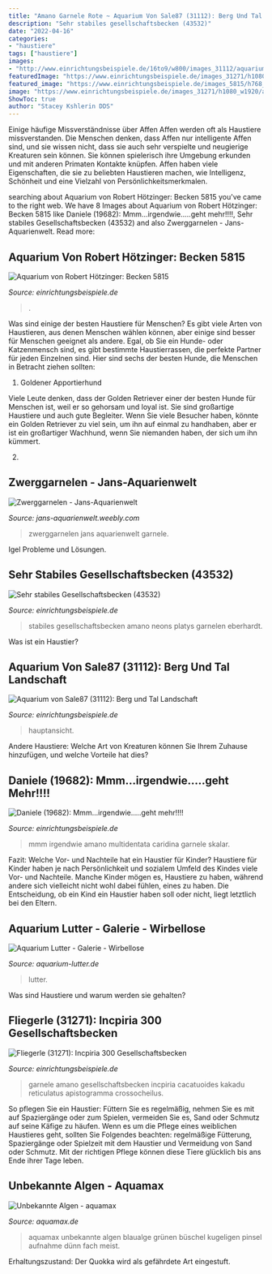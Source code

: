 ```yaml
---
title: "Amano Garnele Rote ~ Aquarium Von Sale87 (31112): Berg Und Tal Landschaft"
description: "Sehr stabiles gesellschaftsbecken (43532)"
date: "2022-04-16"
categories:
- "haustiere"
tags: ["haustiere"]
images:
- "http://www.einrichtungsbeispiele.de/16to9/w800/images_31112/aquarium-hauptansicht-von-berg-und-tal-landschaft__5d45ad38e808ed717d8ff1632c604171.jpg"
featuredImage: "https://www.einrichtungsbeispiele.de/images_31271/h1080_w1920/amano-garnele__87c7b523044de2ef0bc9b0c845e0f7c0.jpg"
featured_image: "https://www.einrichtungsbeispiele.de/images_5815/h768_w1024/red-fire-garnele__df517286ebf5a16e22bc626313ee95c2.jpg"
image: "https://www.einrichtungsbeispiele.de/images_31271/h1080_w1920/amano-garnele__87c7b523044de2ef0bc9b0c845e0f7c0.jpg"
ShowToc: true
author: "Stacey Kshlerin DDS"
---
```



Einige häufige Missverständnisse über Affen
Affen werden oft als Haustiere missverstanden. Die Menschen denken, dass Affen nur intelligente Affen sind, und sie wissen nicht, dass sie auch sehr verspielte und neugierige Kreaturen sein können. Sie können spielerisch ihre Umgebung erkunden und mit anderen Primaten Kontakte knüpfen. Affen haben viele Eigenschaften, die sie zu beliebten Haustieren machen, wie Intelligenz, Schönheit und eine Vielzahl von Persönlichkeitsmerkmalen.

	

		
searching about Aquarium von Robert Hötzinger: Becken 5815 you've came to the right web. We have 8 Images about Aquarium von Robert Hötzinger: Becken 5815 like Daniele (19682): Mmm...irgendwie.....geht mehr!!!!, Sehr stabiles Gesellschaftsbecken (43532) and also Zwerggarnelen - Jans-Aquarienwelt. Read more:
		
    
## Aquarium Von Robert Hötzinger: Becken 5815

<img loading=lazy src="https://www.einrichtungsbeispiele.de/images_5815/h768_w1024/red-fire-garnele__df517286ebf5a16e22bc626313ee95c2.jpg" onerror="this.onerror=null;this.src='https://tse1.mm.bing.net/th?id=OIP.to5xUyWbFa62ySLG6ozvJAHaFj&amp;pid=15.1';" alt="Aquarium von Robert Hötzinger: Becken 5815">

_Source: einrichtungsbeispiele.de_

>. 

	

Was sind einige der besten Haustiere für Menschen?
Es gibt viele Arten von Haustieren, aus denen Menschen wählen können, aber einige sind besser für Menschen geeignet als andere. Egal, ob Sie ein Hunde- oder Katzenmensch sind, es gibt bestimmte Haustierrassen, die perfekte Partner für jeden Einzelnen sind. Hier sind sechs der besten Hunde, die Menschen in Betracht ziehen sollten:
1. Goldener Apportierhund

Viele Leute denken, dass der Golden Retriever einer der besten Hunde für Menschen ist, weil er so gehorsam und loyal ist. Sie sind großartige Haustiere und auch gute Begleiter. Wenn Sie viele Besucher haben, könnte ein Golden Retriever zu viel sein, um ihn auf einmal zu handhaben, aber er ist ein großartiger Wachhund, wenn Sie niemanden haben, der sich um ihn kümmert.

2.

    
## Zwerggarnelen - Jans-Aquarienwelt

<img loading=lazy src="https://jans-aquarienwelt.weebly.com/uploads/3/7/9/1/37916379/4011962_orig.jpg" onerror="this.onerror=null;this.src='https://tse1.mm.bing.net/th?id=OIP.Xi3QDcSRu9gvWJWpvOCWVAHaE7&amp;pid=15.1';" alt="Zwerggarnelen - Jans-Aquarienwelt">

_Source: jans-aquarienwelt.weebly.com_

>zwerggarnelen jans aquarienwelt garnele. 

	

Igel Probleme und Lösungen.

    
## Sehr Stabiles Gesellschaftsbecken (43532)

<img loading=lazy src="https://www.einrichtungsbeispiele.de/images_43532/h1080_w1920/rote-keilfleckbarbe__4120e373f59b34ba128a40fb6232b41c.jpg" onerror="this.onerror=null;this.src='https://tse2.mm.bing.net/th?id=OIP.wNq6p_KwUuLHgqLJF97I_AHaE8&amp;pid=15.1';" alt="Sehr stabiles Gesellschaftsbecken (43532)">

_Source: einrichtungsbeispiele.de_

>stabiles gesellschaftsbecken amano neons platys garnelen eberhardt. 

	

Was ist ein Haustier?

    
## Aquarium Von Sale87 (31112): Berg Und Tal Landschaft

<img loading=lazy src="http://www.einrichtungsbeispiele.de/16to9/w800/images_31112/aquarium-hauptansicht-von-berg-und-tal-landschaft__5d45ad38e808ed717d8ff1632c604171.jpg" onerror="this.onerror=null;this.src='https://tse1.mm.bing.net/th?id=OIP.9reF4MHayptBCeSrB8i1mQHaEK&amp;pid=15.1';" alt="Aquarium von Sale87 (31112): Berg und Tal Landschaft">

_Source: einrichtungsbeispiele.de_

>hauptansicht. 

	

Andere Haustiere: Welche Art von Kreaturen können Sie Ihrem Zuhause hinzufügen, und welche Vorteile hat dies?

    
## Daniele (19682): Mmm...irgendwie.....geht Mehr!!!!

<img loading=lazy src="https://www.einrichtungsbeispiele.de/images_19682/h1080_w1920/zebra-skalar__f4022575f83f4490a0296a6b53484924.jpg" onerror="this.onerror=null;this.src='https://tse4.mm.bing.net/th?id=OIP.VqYmyrEcAyR2cn3YeWiPHwHaFj&amp;pid=15.1';" alt="Daniele (19682): Mmm...irgendwie.....geht mehr!!!!">

_Source: einrichtungsbeispiele.de_

>mmm irgendwie amano multidentata caridina garnele skalar. 

	

Fazit: Welche Vor- und Nachteile hat ein Haustier für Kinder?
Haustiere für Kinder haben je nach Persönlichkeit und sozialem Umfeld des Kindes viele Vor- und Nachteile. Manche Kinder mögen es, Haustiere zu haben, während andere sich vielleicht nicht wohl dabei fühlen, eines zu haben. Die Entscheidung, ob ein Kind ein Haustier haben soll oder nicht, liegt letztlich bei den Eltern.

    
## Aquarium Lutter - Galerie - Wirbellose

<img loading=lazy src="https://www.aquarium-lutter.de/wp-content/uploads/2016/01/rote-mangrovenkrabbe-pseudosesarma-moeshi-400x285.jpg" onerror="this.onerror=null;this.src='https://tse1.mm.bing.net/th?id=OIP.urSS0570JMY2jov230SpOgAAAA&amp;pid=15.1';" alt="Aquarium Lutter - Galerie - Wirbellose">

_Source: aquarium-lutter.de_

>lutter. 

	

Was sind Haustiere und warum werden sie gehalten?

    
## Fliegerle (31271): Incpiria 300 Gesellschaftsbecken

<img loading=lazy src="https://www.einrichtungsbeispiele.de/images_31271/h1080_w1920/amano-garnele__87c7b523044de2ef0bc9b0c845e0f7c0.jpg" onerror="this.onerror=null;this.src='https://tse2.mm.bing.net/th?id=OIP.MBzZCt7pMCUCY8FlXyPtCgHaJ4&amp;pid=15.1';" alt="Fliegerle (31271): Incpiria 300 Gesellschaftsbecken">

_Source: einrichtungsbeispiele.de_

>garnele amano gesellschaftsbecken incpiria cacatuoides kakadu reticulatus apistogramma crossocheilus. 

	

So pflegen Sie ein Haustier: Füttern Sie es regelmäßig, nehmen Sie es mit auf Spaziergänge oder zum Spielen, vermeiden Sie es, Sand oder Schmutz auf seine Käfige zu häufen.
Wenn es um die Pflege eines weiblichen Haustieres geht, sollten Sie Folgendes beachten: regelmäßige Fütterung, Spaziergänge oder Spielzeit mit dem Haustier und Vermeidung von Sand oder Schmutz. Mit der richtigen Pflege können diese Tiere glücklich bis ans Ende ihrer Tage leben.

    
## Unbekannte Algen - Aquamax

<img loading=lazy src="https://www.aquamax.de/files/aquamax/algen/aquarium/unbekanntealgen/AlgenAQ_Unb_Rote_Blaualge_Bueschel.jpg" onerror="this.onerror=null;this.src='https://tse3.mm.bing.net/th?id=OIP.1Rvia76g4VuBKKTaWrPUfgHaE7&amp;pid=15.1';" alt="Unbekannte Algen - aquamax">

_Source: aquamax.de_

>aquamax unbekannte algen blaualge grünen büschel kugeligen pinsel aufnahme dünn fach meist. 

	

Erhaltungszustand: Der Quokka wird als gefährdete Art eingestuft.

